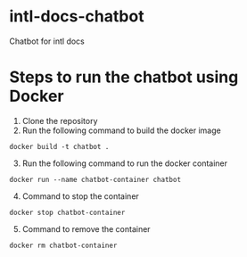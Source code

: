 # intl-docs-chatbot
Chatbot for intl docs

# Steps to run the chatbot using Docker

1. Clone the repository
2. Run the following command to build the docker image
```
docker build -t chatbot .
```
3. Run the following command to run the docker container
```
docker run --name chatbot-container chatbot
```
4. Command to stop the container
```
docker stop chatbot-container
```
5. Command to remove the container
```
docker rm chatbot-container
```
